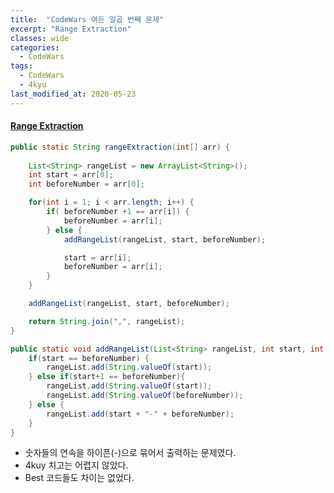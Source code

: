 ```yaml
---
title:  "CodeWars 여든 일곱 번째 문제"
excerpt: "Range Extraction"
classes: wide
categories:
  - CodeWars
tags:
  - CodeWars
  - 4kyu
last_modified_at: 2020-05-23
---
```


#### [Range Extraction](https://www.codewars.com/kata/51ba717bb08c1cd60f00002f)

```java
public static String rangeExtraction(int[] arr) {
    
    List<String> rangeList = new ArrayList<String>();
    int start = arr[0];
    int beforeNumber = arr[0];

    for(int i = 1; i < arr.length; i++) {
        if( beforeNumber +1 == arr[i]) {
            beforeNumber = arr[i];
        } else {
            addRangeList(rangeList, start, beforeNumber);

            start = arr[i];
            beforeNumber = arr[i];
        }
    }

    addRangeList(rangeList, start, beforeNumber);

    return String.join(",", rangeList);
}

public static void addRangeList(List<String> rangeList, int start, int beforeNumber) {
    if(start == beforeNumber) {
        rangeList.add(String.valueOf(start));
    } else if(start+1 == beforeNumber){
        rangeList.add(String.valueOf(start));
        rangeList.add(String.valueOf(beforeNumber));
    } else {
        rangeList.add(start + "-" + beforeNumber);
    }
}
```

* 숫자들의 연속을 하이픈(-)으로 묶어서 출력하는 문제였다.
* 4kuy 치고는 어렵지 않았다.
* Best 코드들도 차이는 없었다.
